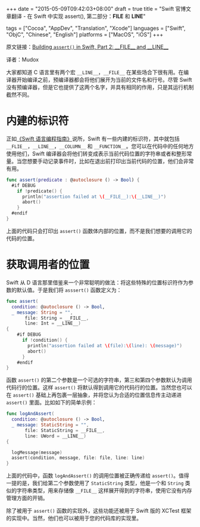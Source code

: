 +++
date = "2015-05-09T09:42:03+08:00"
draft = true
title = "Swift 官博文章翻译 - 在 Swift 中实现 assert(), 第二部分：__FILE__ 和 __LINE__"

tags      = ["Cocoa", "AppDev", "Translation", "Xcode"]
languages = ["Swift", "ObjC", "Chinese", "English"]
platforms = ["MacOS", "iOS"]
+++

原文链接：[Building `assert()` in Swift, Part 2: \_\_FILE\_\_ and \_\_LINE\_\_ ](https://developer.apple.com/swift/blog/?id=15)

译者：Mudox

大家都知道 C 语言里有两个宏 `__LINE__`，`__FILE__` 在某些场合下很有用。在编译器开始编译之前，预编译器都会将他们展开为当前的文件名和行号。尽管 Swift 没有预编译器，但是它也提供了这两个名字，并具有相同的作用，只是其运行机制截然不同。
<!--more-->

# 内建的标识符

正如[《Swift 语言编程指南》][swift_guide]说所，Swift 有一些内建的标识符，其中就包括 `__FLIE__`，`__LINE__`，`__COLUMN__` 和 `__FUNCTION__`。您可以在代码中的任何地方使用他们，Swift 编译器会将他们转变成表示当前代码位置的字符串或者和整形常量。当您想要手动记录事件时，比如在退出前打印出当前代码的位置，他们会非常有用。

[swift_guide]: http://developer.apple.com/library/prerelease/ios/documentation/swift/conceptual/swift_programming_language/LexicalStructure.html

```swift
func assert(predicate : @autoclosure () -> Bool) {
  #if DEBUG
    if !predicate() {
      println("assertion failed at \(__FILE__):\(__LINE__)")
      abort()
    }
  #endif
}
```

上面的代码只会打印出 `assert()` 函数体内部的位置，而不是我们想要的调用它的代码的位置。

# 获取调用者的位置

Swift 从 D 语言那里借鉴来一个非常聪明的做法：将这些特殊的位置标识符作为参数的默认值。于是我们将 `asssert()` 函数定义为：

```swift
func assert(
  condition: @autoclosure () -> Bool,
  _ message: String = "",
       file: String = __FILE__,
       line: Int = __LINE__)
{
    #if DEBUG
      if !condition() {
        println("assertion failed at \(file):\(line): \(message)")
        abort()
      }
    #endif
}
```

函数 `assert()` 的第二个参数是一个可选的字符串，第三和第四个参数默认为调用代码行的位置。这样 `assert()` 将默认得到调用它的代码行的位置。当然您也可以在 `assert()` 基础上再包裹一层抽象，并将您认为合适的位置信息传主动递进 `assert()` 里面。比如如下的简单示例：

```swift
func logAndAssert(
  condition: @autoclosure () -> Bool,
  _ message: StaticString = "",
       file: StaticString = __FILE__,
       line: UWord = __LINE__)
{

  logMessage(message)
  assert(condition, message, file: file, line: line)
}
```

上面的代码中，函数 `logAndAssert()` 的调用位置被正确传递给 `assert()`。值得一提的是，我们给第二个参数使用了 `StaticString` 类型，他是一个和 `String` 类似的字符串类型，用来存储像 `__FILE__` 这样展开得到的字符串，使用它没有内存管理方面的开销。

除了被用于 `assert()` 函数的实现外，这些功能还被用于 Swift 版的 XCTest 框架的实现中。当然，他们也可以被用于您的代码库的实现里。
